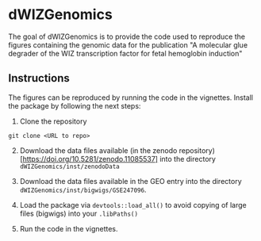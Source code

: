 # dWIZGenomics

The goal of dWIZGenomics is to provide the code used to reproduce the
figures containing the genomic data for the publication "A molecular glue 
degrader of the WIZ transcription factor for fetal hemoglobin induction"

## Instructions

The figures can be reproduced by running  the code in the vignettes. Install
the package by following the next steps:

1. Clone the repository

```
git clone <URL to repo>
```

2. Download the data files available (in the zenodo repository)[https://doi.org/10.5281/zenodo.11085537] into the
directory `dWIZGenomics/inst/zenodoData`

3. Download the data files available in the GEO entry <XX> into the directory
`dWIZGenomics/inst/bigwigs/GSE247096`.

4. Load the package via `devtools::load_all()` to avoid copying of large 
files (bigwigs) into your `.libPaths()`

5. Run the code in the vignettes.
